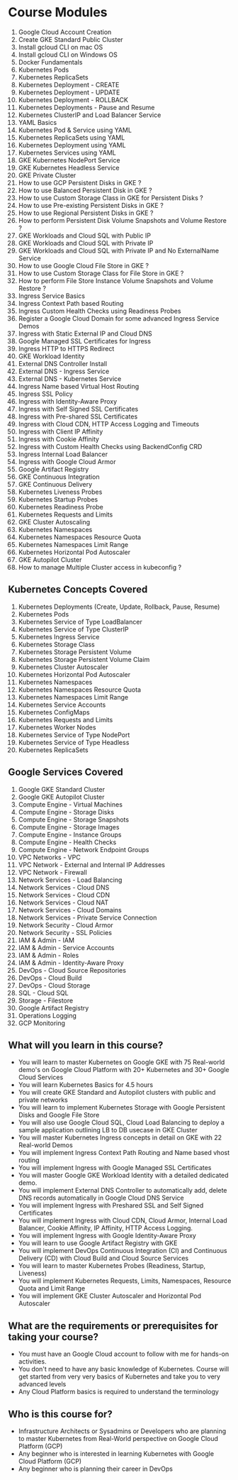 # Course Modules

1. Google Cloud Account Creation
2. Create GKE Standard Public Cluster
3. Install gcloud CLI on mac OS
4. Install gcloud CLI on Windows OS
5. Docker Fundamentals
6. Kubernetes Pods
7. Kubernetes ReplicaSets
8. Kubernetes Deployment - CREATE
9. Kubernetes Deployment - UPDATE
10. Kubernetes Deployment - ROLLBACK
11. Kubernetes Deployments - Pause and Resume
12. Kubernetes ClusterIP and Load Balancer Service
13. YAML Basics
14. Kubernetes Pod & Service using YAML
15. Kubernetes ReplicaSets using YAML
16. Kubernetes Deployment using YAML
17. Kubernetes Services using YAML
18. GKE Kubernetes NodePort Service
19. GKE Kubernetes Headless Service
20. GKE Private Cluster
21. How to use GCP Persistent Disks in GKE ?
22. How to use Balanced Persistent Disk in GKE ?
23. How to use Custom Storage Class in GKE for Persistent Disks ?
24. How to use Pre-existing Persistent Disks in GKE ?
25. How to use Regional Persistent Disks in GKE ?
26. How to perform Persistent Disk Volume Snapshots and Volume Restore ?
27. GKE Workloads and Cloud SQL with Public IP
28. GKE Workloads and Cloud SQL with Private IP
29. GKE Workloads and Cloud SQL with Private IP and No ExternalName Service
30. How to use Google Cloud File Store in GKE ?
31. How to use Custom Storage Class for File Store in GKE ?
32. How to perform File Store Instance Volume Snapshots and Volume Restore ?
33. Ingress Service Basics
34. Ingress Context Path based Routing
35. Ingress Custom Health Checks using Readiness Probes
36. Register a Google Cloud Domain for some advanced Ingress Service Demos
37. Ingress with Static External IP and Cloud DNS
38. Google Managed SSL Certificates for Ingress
39. Ingress HTTP to HTTPS Redirect
40. GKE Workload Identity
41. External DNS Controller Install
42. External DNS - Ingress Service
43. External DNS - Kubernetes Service
44. Ingress Name based Virtual Host Routing
45. Ingress SSL Policy
46. Ingress with Identity-Aware Proxy
47. Ingress with Self Signed SSL Certificates
48. Ingress with Pre-shared SSL Certificates
49. Ingress with Cloud CDN, HTTP Access Logging and Timeouts
50. Ingress with Client IP Affinity
51. Ingress with Cookie Affinity
52. Ingress with Custom Health Checks using BackendConfig CRD
53. Ingress Internal Load Balancer
54. Ingress with Google Cloud Armor
55. Google Artifact Registry
56. GKE Continuous Integration
57. GKE Continuous Delivery
58. Kubernetes Liveness Probes
59. Kubernetes Startup Probes
60. Kubernetes Readiness Probe
61. Kubernetes Requests and Limits
62. GKE Cluster Autoscaling
63. Kubernetes Namespaces
64. Kubernetes Namespaces Resource Quota
65. Kubernetes Namespaces Limit Range
66. Kubernetes Horizontal Pod Autoscaler
67. GKE Autopilot Cluster
68. How to manage Multiple Cluster access in kubeconfig ?

## Kubernetes Concepts Covered

1. Kubernetes Deployments (Create, Update, Rollback, Pause, Resume)
2. Kubernetes Pods
3. Kubernetes Service of Type LoadBalancer
4. Kubernetes Service of Type ClusterIP
5. Kubernetes Ingress Service
6. Kubernetes Storage Class
7. Kubernetes Storage Persistent Volume
8. Kubernetes Storage Persistent Volume Claim
9. Kubernetes Cluster Autoscaler
10. Kubernetes Horizontal Pod Autoscaler
11. Kubernetes Namespaces
12. Kubernetes Namespaces Resource Quota
13. Kubernetes Namespaces Limit Range
14. Kubernetes Service Accounts
15. Kubernetes ConfigMaps
16. Kubernetes Requests and Limits
17. Kubernetes Worker Nodes
18. Kubernetes Service of Type NodePort
19. Kubernetes Service of Type Headless
20. Kubernetes ReplicaSets

## Google Services Covered

1. Google GKE Standard Cluster
2. Google GKE Autopilot Cluster
3. Compute Engine - Virtual Machines
4. Compute Engine - Storage Disks
5. Compute Engine - Storage Snapshots
6. Compute Engine - Storage Images
7. Compute Engine - Instance Groups
8. Compute Engine - Health Checks
9. Compute Engine - Network Endpoint Groups
10. VPC Networks - VPC
11. VPC Network - External and Internal IP Addresses
12. VPC Network - Firewall
13. Network Services - Load Balancing
14. Network Services - Cloud DNS
15. Network Services - Cloud CDN
16. Network Services - Cloud NAT
17. Network Services - Cloud Domains
18. Network Services - Private Service Connection
19. Network Security - Cloud Armor
20. Network Security - SSL Policies
21. IAM & Admin - IAM
22. IAM & Admin - Service Accounts
23. IAM & Admin - Roles
24. IAM & Admin - Identity-Aware Proxy
25. DevOps - Cloud Source Repositories
26. DevOps - Cloud Build
27. DevOps - Cloud Storage
28. SQL - Cloud SQL
29. Storage - Filestore
30. Google Artifact Registry
31. Operations Logging
32. GCP Monitoring

## What will you learn in this course?

- You will learn to master Kubernetes on Google GKE with 75 Real-world demo's on Google Cloud Platform with 20+ Kubernetes and 30+ Google Cloud Services
- You will learn Kubernetes Basics for 4.5 hours
- You will create GKE Standard and Autopilot clusters with public and private networks
- You will learn to implement Kubernetes Storage with Google Persistent Disks and Google File Store
- You will also use Google Cloud SQL, Cloud Load Balancing to deploy a sample application outlining LB to DB usecase in GKE Cluster
- You will master Kubernetes Ingress concepts in detail on GKE with 22 Real-world Demos
- You will implement Ingress Context Path Routing and Name based vhost routing
- You will implement Ingress with Google Managed SSL Certificates
- You will master Google GKE Workload Identity with a detailed dedicated demo.
- You will implement External DNS Controller to automatically add, delete DNS records automatically in Google Cloud DNS Service
- You will implement Ingress with Preshared SSL and Self Signed Certificates
- You will implement Ingress with Cloud CDN, Cloud Armor, Internal Load Balancer, Cookie Affinity, IP Affinity, HTTP Access Logging.
- You will implement Ingress with Google Identity-Aware Proxy
- You will learn to use Google Artifact Registry with GKE
- You will implement DevOps Continuous Integration (CI) and Continuous Delivery (CD) with Cloud Build and Cloud Source Services
- You will learn to master Kubernetes Probes (Readiness, Startup, Liveness)
- You will implement Kubernetes Requests, Limits, Namespaces, Resource Quota and Limit Range
- You will implement GKE Cluster Autoscaler and Horizontal Pod Autoscaler

## What are the requirements or prerequisites for taking your course?

- You must have an Google Cloud account to follow with me for hands-on activities.
- You don't need to have any basic knowledge of Kubernetes. Course will get started from very very basics of Kubernetes and take you to very advanced levels
- Any Cloud Platform basics is required to understand the terminology

## Who is this course for?

- Infrastructure Architects or Sysadmins or Developers who are planning to master Kubernetes from Real-World perspective on Google Cloud Platform (GCP)
- Any beginner who is interested in learning Kubernetes with Google Cloud Platform (GCP)
- Any beginner who is planning their career in DevOps
